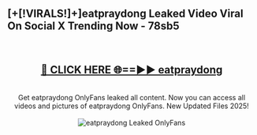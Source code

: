 <h2>[+[!VIRALS!]+]eatpraydong Leaked Video Viral On Social X Trending Now - 78sb5</h2>
<br>
<div align="center">
<h2><a href="https://libra.edu.pl?eatpraydong" rel="nofollow">🔴 CLICK HERE 🌐==►► eatpraydong</a></h2>
<br>
Get eatpraydong OnlyFans leaked all content. Now you can access all videos and pictures of eatpraydong OnlyFans. New Updated Files 2025!
<br>
<br>
<a href="https://libra.edu.pl?eatpraydong" rel="nofollow" data-target="animated-image.originalLink"><img src="https://i.ibb.co.com/WyWwxjT/player-gif2.gif" alt="eatpraydong Leaked OnlyFans" style="max-width: 100%; display: inline-block;" data-target="animated-image.originalImage"></a>
</div>
<br>